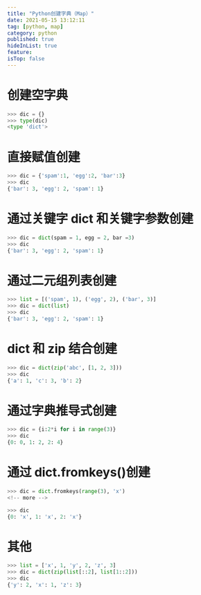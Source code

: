 ```yaml
---
title: "Python创建字典（Map）"
date: 2021-05-15 13:12:11
tag: [python, map]
category: python
published: true
hideInList: true
feature:
isTop: false
---
```


# 创建空字典

```python
>>> dic = {}
>>> type(dic)
<type 'dict'>
```

# 直接赋值创建

```python
>>> dic = {'spam':1, 'egg':2, 'bar':3}
>>> dic
{'bar': 3, 'egg': 2, 'spam': 1}
```

# 通过关键字 dict 和关键字参数创建

```python
>>> dic = dict(spam = 1, egg = 2, bar =3)
>>> dic
{'bar': 3, 'egg': 2, 'spam': 1}
```

# 通过二元组列表创建

```python
>>> list = [('spam', 1), ('egg', 2), ('bar', 3)]
>>> dic = dict(list)
>>> dic
{'bar': 3, 'egg': 2, 'spam': 1}
```

# dict 和 zip 结合创建

```python
>>> dic = dict(zip('abc', [1, 2, 3]))
>>> dic
{'a': 1, 'c': 3, 'b': 2}
```

# 通过字典推导式创建

```python
>>> dic = {i:2*i for i in range(3)}
>>> dic
{0: 0, 1: 2, 2: 4}
```

# 通过 dict.fromkeys()创建

```python
>>> dic = dict.fromkeys(range(3), 'x')
<!-- more -->

>>> dic
{0: 'x', 1: 'x', 2: 'x'}
```

# 其他

```python
>>> list = ['x', 1, 'y', 2, 'z', 3]
>>> dic = dict(zip(list[::2], list[1::2]))
>>> dic
{'y': 2, 'x': 1, 'z': 3}
```
